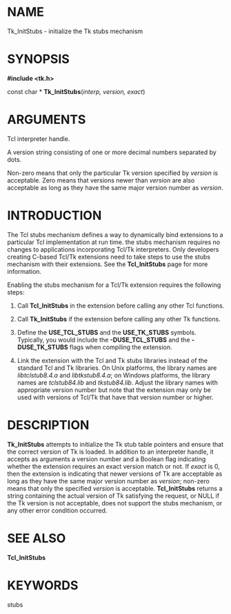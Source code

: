 # NAME

Tk_InitStubs - initialize the Tk stubs mechanism

# SYNOPSIS

**#include \<tk.h\>**

const char \* **Tk_InitStubs**(*interp, version, exact*)

# ARGUMENTS

Tcl interpreter handle.

A version string consisting of one or more decimal numbers separated by
dots.

Non-zero means that only the particular Tk version specified by
*version* is acceptable. Zero means that versions newer than *version*
are also acceptable as long as they have the same major version number
as *version*.

# INTRODUCTION

The Tcl stubs mechanism defines a way to dynamically bind extensions to
a particular Tcl implementation at run time. the stubs mechanism
requires no changes to applications incorporating Tcl/Tk interpreters.
Only developers creating C-based Tcl/Tk extensions need to take steps to
use the stubs mechanism with their extensions. See the **Tcl_InitStubs**
page for more information.

Enabling the stubs mechanism for a Tcl/Tk extension requires the
following steps:

1)  Call **Tcl_InitStubs** in the extension before calling any other Tcl
    functions.

2)  Call **Tk_InitStubs** if the extension before calling any other Tk
    functions.

3)  Define the **USE_TCL_STUBS** and the **USE_TK_STUBS** symbols.
    Typically, you would include the **-DUSE_TCL_STUBS** and the
    **-DUSE_TK_STUBS** flags when compiling the extension.

4)  Link the extension with the Tcl and Tk stubs libraries instead of
    the standard Tcl and Tk libraries. On Unix platforms, the library
    names are *libtclstub8.4.a* and *libtkstub8.4.a*; on Windows
    platforms, the library names are *tclstub84.lib* and *tkstub84.lib*.
    Adjust the library names with appropriate version number but note
    that the extension may only be used with versions of Tcl/Tk that
    have that version number or higher.

# DESCRIPTION

**Tk_InitStubs** attempts to initialize the Tk stub table pointers and
ensure that the correct version of Tk is loaded. In addition to an
interpreter handle, it accepts as arguments a version number and a
Boolean flag indicating whether the extension requires an exact version
match or not. If *exact* is 0, then the extension is indicating that
newer versions of Tk are acceptable as long as they have the same major
version number as *version*; non-zero means that only the specified
*version* is acceptable. **Tcl_InitStubs** returns a string containing
the actual version of Tk satisfying the request, or NULL if the Tk
version is not acceptable, does not support the stubs mechanism, or any
other error condition occurred.

# SEE ALSO

**Tcl_InitStubs**

# KEYWORDS

stubs

<!---
Copyright (c) 1999 Scriptics Corporatio
-->

